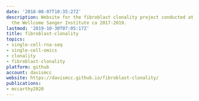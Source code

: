 ```yaml
---
date: '2018-08-07T10:35:27Z'
description: Website for the fibroblast clonality project conducted at EMBL-EBI and
  the Wellcome Sanger Institute ca 2017-2019.
lastmod: '2019-10-30T07:05:17Z'
title: fibroblast-clonality
topics:
- single-cell-rna-seq
- single-cell-omics
- clonality
- fibroblast-clonality
platform: github
account: davismcc
website: https://davismcc.github.io/fibroblast-clonality/
publications:
- mccarthy2020
---
```


